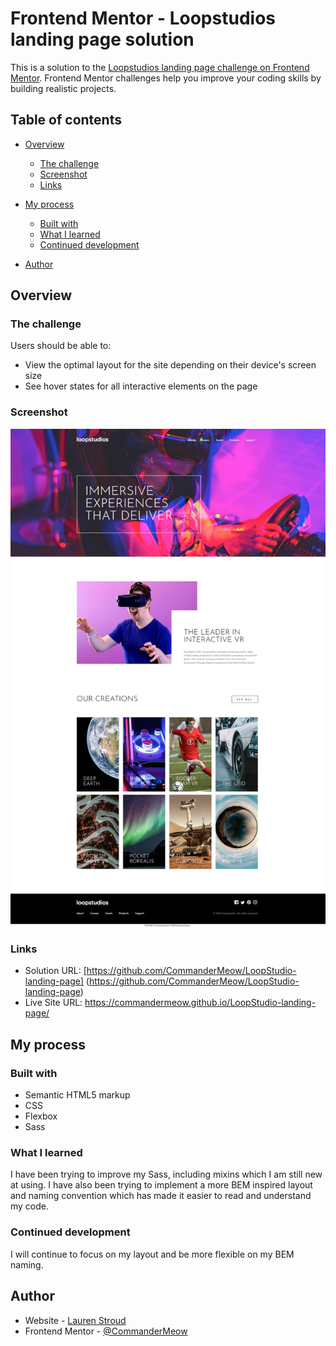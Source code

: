 # Frontend Mentor - Loopstudios landing page solution

This is a solution to the [Loopstudios landing page challenge on Frontend Mentor](https://www.frontendmentor.io/challenges/loopstudios-landing-page-N88J5Onjw). Frontend Mentor challenges help you improve your coding skills by building realistic projects. 

## Table of contents

- [Overview](#overview)
  - [The challenge](#the-challenge)
  - [Screenshot](#screenshot)
  - [Links](#links)
- [My process](#my-process)
  - [Built with](#built-with)
  - [What I learned](#what-i-learned)
  - [Continued development](#continued-development)
  
- [Author](#author)



## Overview

### The challenge

Users should be able to:

- View the optimal layout for the site depending on their device's screen size
- See hover states for all interactive elements on the page

### Screenshot

![](./screenshot.jpeg)



### Links

- Solution URL: [https://github.com/CommanderMeow/LoopStudio-landing-page] (https://github.com/CommanderMeow/LoopStudio-landing-page)
- Live Site URL: [https://commandermeow.github.io/LoopStudio-landing-page/ ](https://commandermeow.github.io/LoopStudio-landing-page/)

## My process

### Built with

- Semantic HTML5 markup
- CSS
- Flexbox
- Sass




### What I learned

I have been trying to improve my Sass, including mixins which I am still new at using. I have also been trying to implement a more BEM inspired layout and naming convention which has made it easier to read and understand my code.



### Continued development

I will continue to focus on my layout and be more flexible on my BEM naming.

## Author

- Website - [Lauren Stroud](https://www.Laurenstroud.me)
- Frontend Mentor - [@CommanderMeow](https://www.frontendmentor.io/profile/CommanderMeow)

